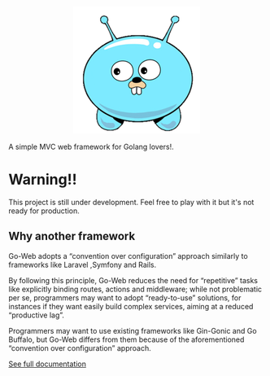 <p align="center">
<img src="logo.png" alt="Go-Web">
</p>


A simple MVC web framework for Golang lovers!.

# Warning!!
This project is still under development. Feel free to play with it but it's not ready for production.
 
## Why another framework
Go-Web adopts a “convention over configuration” approach similarly to frameworks like Laravel ,Symfony and Rails.

By following this principle, Go-Web reduces the need for “repetitive” tasks like explicitly binding routes, actions and middleware; while not problematic per se, programmers may want to adopt “ready-to-use” solutions, for instances if they want easily build complex services, aiming at a reduced “productive lag”.

Programmers may want to use existing frameworks like Gin-Gonic and Go Buffalo, but Go-Web differs from them because of the aforementioned “convention over configuration” approach.

[See full documentation](https://goweb.readthedocs.io/en/latest/)




